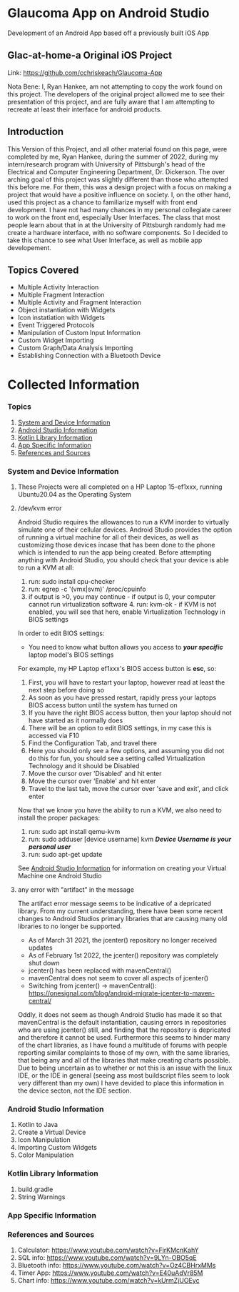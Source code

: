 # Glaucoma App on Android Studio
Development of an Android App based off a previously built iOS App

## Glac-at-home-a Original iOS Project

Link: https://github.com/cchriskeach/Glaucoma-App

Nota Bene: I, Ryan Hankee, am not attempting to copy the work found on this project. The developers of the original project allowed me to see their presentation of this project, and are fully aware that I am attempting to recreate at least their interface for android products.

## Introduction

This Version of this Project, and all other material found on this page, were completed by me, Ryan Hankee, during the summer of 2022, during my intern/research program with University of Pittsburgh's head of the Electrical and Computer Engineering Department, Dr. Dickerson. The over arching goal of this project was slightly different than those who attempted this before me. For them, this was a design project with a focus on making a project that would have a positive influence on society. I, on the other hand, used this project as a chance to familiarize myself with front end development. I have not had many chances in my personal collegiate career to work on the front end, especially User Interfaces. The class that most people learn about that in at the University of Pittsburgh randomly had me create a hardware interface, with no software components. So I decided to take this chance to see what User Interface, as well as mobile app developement.

## Topics Covered
  - Multiple Activity Interaction
  - Multiple Fragment Interaction
  - Multiple Activity and Fragment Interaction
  - Object instantiation with Widgets
  - Icon instatiation with Widgets
  - Event Triggered Protocols
  - Manipulation of Custom Input Information
  - Custom Widget Importing
  - Custom Graph/Data Analysis Importing
  - Establishing Connection with a Bluetooth Device

# Collected Information

### Topics
1. [System and Device Information](#system-and-device-information)
2. [Android Studio Information](#android-studio-information)
3. [Kotlin Library Information](#kotlin-library-information)
4. [App Specific Information](#app-specific-information)
5. [References and Sources](#references-and-sources)

### System and Device Information

1. These Projects were all completed on a HP Laptop 15-ef1xxx, running Ubuntu20.04 as the Operating System

2.  /dev/kvm error

    Android Studio requires the allowances to run a KVM inorder to virtually simulate one of their cellular devices. Android Studio provides the option of running a virtual machine for all of their devices, as well as customizing those devices incase that has been done to the phone which is intended to run the app being created. Before attempting anything with Android Studio, you should check that your device is able to run a KVM at all:
    1. run: sudo install cpu-checker
    2. run: egrep -c '(vmx|svm)' /proc/cpuinfo
    3. if output is >0, you may continue
			- if output is 0, your computer cannot run virtualization software
		4. run: kvm-ok
			- if KVM is not enabled, you will see that here, enable Virtualization Technology in BIOS settings
    
    In order to edit BIOS settings:
    - You need to know what button allows you access to ***your specific*** laptop model's BIOS settings

    For example, my HP Laptop ef1xxx's BIOS access button is **esc**, so:
    
    1. First, you will have to restart your laptop, however read at least the next step before doing so
    2. As soon as you have pressed restart, rapidly press your laptops BIOS access button until the system has turned on
    3. If you have the right BIOS access button, then your laptop should not have started as it normally does
    4. There will be an option to edit BIOS settings, in my case this is accessed via F10
    5. Find the Configuration Tab, and travel there
    6. Here you should only see a few options, and assuming you did not do this for fun, you should see a setting called Virtualization Technology and it should be Disabled
    7. Move the cursor over 'Disabled' and hit enter
    8. Move the cursor over 'Enable' and hit enter
    9. Travel to the last tab, move the cursor over 'save and exit', and click enter

    Now that we know you have the ability to run a KVM, we also need to install the proper packages:
    
    1. run: sudo apt install qemu-kvm
    2. run: sudo adduser [device username] kvm  ***Device Username is your personal user***
    3. run: sudo apt-get update
    
    See [Android Studio Information](android-studio-information) for information on creating your Virtual Machine one Android Studio
    
3. any error with "artifact" in the message
    
    The artifact error message seems to be indicative of a depricated library. From my current understanding, there have been some recent changes to Android Studios primary libraries that are causing many old libraries to no longer be supported. 
    - As of March 31 2021, the jcenter() repository no longer received updates
    - As of February 1st 2022, the jcenter() repository was completely shut down
    - jcenter() has been replaced with mavenCentral()
    - mavenCentral does not seem to cover all aspects of jcenter()
    - Switching from jcenter() -> mavenCentral(): https://onesignal.com/blog/android-migrate-jcenter-to-maven-central/


   Oddly, it does not seem as though Android Studio has made it so that mavenCentral is the default instantiation, causing errors in repositories who are using jcenter() still, and finding that the repository is depricated and therefore it cannot be used. Furthermore this seems to hinder many of the chart libraries, as I have found a multitude of forums with people reporting similar complaints to those of my own, with the same libraries, that being any and all of the libraries that make creating charts possible. Due to being uncertain as to whether or not this is an issue with the linux IDE, or the IDE in general (seeing ass most buildscript files seem to look very different than my own) I have devided to place this information in the device secton, not the IDE section.
      
### Android Studio Information

1. Kotlin to Java
2. Create a Virtual Device
3. Icon Manipulation
4. Importing Custom Widgets
5. Color Manipulation

### Kotlin Library Information

1. build.gradle
2. String Warnings

### App Specific Information



### References and Sources

1. Calculator: https://www.youtube.com/watch?v=FjrKMcnKahY
2. SQL info: https://www.youtube.com/watch?v=9LYn-OBO5qE
3. Bluetooth info: https://www.youtube.com/watch?v=Oz4CBHrxMMs
4. Timer App: https://www.youtube.com/watch?v=E40uAdVr85M
5. Chart info: https://www.youtube.com/watch?v=kUrmZjUOEyc

